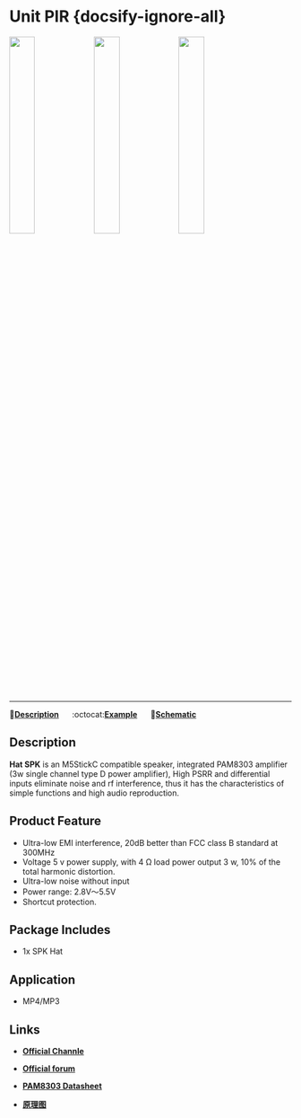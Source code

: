# Unit PIR {docsify-ignore-all}

<img src="assets\img\product_pics\hat\spk_hat\spk_hat_01.jpg" width="30%" height="30%"><img src="assets\img\product_pics\hat\spk_hat\spk_hat_02.jpg" width="30%" height="30%"><img src="assets\img\product_pics\hat\spk_hat\spk_hat_03.jpg" width="30%" height="30%">

***

:memo:**[Description](#Description)**&nbsp;&nbsp;&nbsp;&nbsp;&nbsp;&nbsp;:octocat:**[Example](#Example)**&nbsp;&nbsp;&nbsp;&nbsp;&nbsp;&nbsp;:electric_plug:**[Schematic](#Schematic)**&nbsp;&nbsp;&nbsp;&nbsp;&nbsp;&nbsp;<!--🛒**[Buy](https://item.taobao.com/item.htm?spm=a1z10.3-c.w4002-1172588106.46.3a93425e5PQbBs&id=578444443796)**-->

## Description

**Hat SPK** is an M5StickC compatible speaker, integrated PAM8303 amplifier (3w single channel type D power amplifier), High PSRR and differential inputs eliminate noise and rf interference, thus it has the characteristics of simple functions and high audio reproduction.

## Product Feature

- Ultra-low EMI interference, 20dB better than FCC class B standard at 300MHz
- Voltage 5 v power supply, with 4 Ω load power output 3 w, 10% of the total harmonic distortion.
- Ultra-low noise without input
- Power range: 2.8V～5.5V
- Shortcut protection.

## Package Includes 

- 1x SPK Hat

## Application

- MP4/MP3

## Links

- **[Official Channle](https://i.youku.com/i/UNjE1ODA2MzE0OA==?spm=a2hzp.8253869.0.0)**

- **[Official forum](http://forum.m5stack.com/)**

- **[PAM8303 Datasheet](https://pdf1.alldatasheet.com/datasheet-pdf/view/790820/DIODES/PAM8303C.html)**

- **[原理图](https://github.com/m5stack/M5-Schematic/blob/master/Hat/StickHat_SPK.pdf)**

